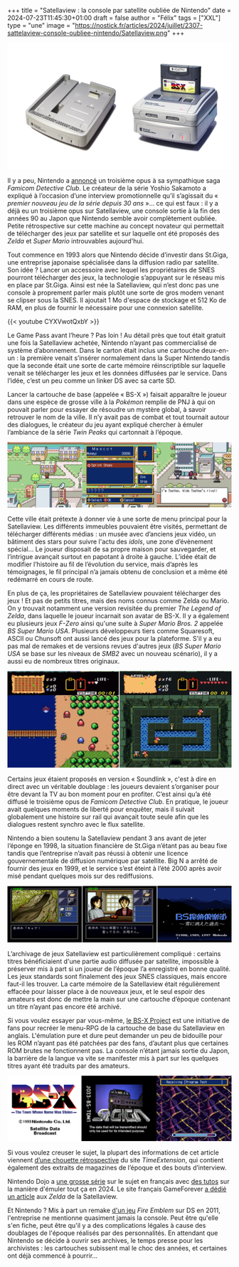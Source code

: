 +++
title = "Satellaview : la console par satellite oubliée de Nintendo"
date = 2024-07-23T11:45:30+01:00
draft = false
author = "Félix"
tags = ["XXL"]
type = "une"
image = "https://nostick.fr/articles/2024/juillet/2307-sattelaview-console-oubliee-nintendo/Satellaview.png"
+++ 

![La console Satellaview](Satellaview.png "Un gros accessoire qui n'est jamais sorti du Japon")

Il y a peu, Nintendo a [annoncé](https://nostick.fr/articles/2024/juillet/1707-emio-lhomme-au-sourire/) un troisième opus à sa sympathique saga *Famicom Detective Club*. Le créateur de la série Yoshio Sakamoto a expliqué à l’occasion d’une interview promotionnelle qu’il s’agissait du « *premier nouveau jeu de la série depuis 30 ans* »… ce qui est faux : il y a déjà eu un troisième opus sur Satellaview, une console sortie à la fin des années 90 au Japon que Nintendo semble avoir complètement oubliée. Petite rétrospective sur cette machine au concept novateur qui permettait de télécharger des jeux par satellite et sur laquelle ont été proposés des *Zelda* et *Super Mario* introuvables aujourd'hui. 

Tout commence en 1993 alors que Nintendo décide d’investir dans St.Giga, une entreprise japonaise spécialisée dans la diffusion radio par satellite. Son idée ? Lancer un accessoire avec lequel les propriétaires de SNES pourront télécharger des jeux, la technologie s’appuyant sur le réseau mis en place par St.Giga. Ainsi est née la Satellaview, qui n’est donc pas une console à proprement parler mais plutôt une sorte de gros modem venant se clipser sous la SNES. Il ajoutait 1 Mo d'espace de stockage et 512 Ko de RAM, en plus de fournir le nécessaire pour une connexion satellite.

{{< youtube CYXVwotQxbY >}}

Le Game Pass avant l’heure ? Pas loin ! Au détail près que tout était gratuit une fois la Satellaview achetée, Nintendo n’ayant pas commercialisé de système d’abonnement. Dans le carton était inclus une cartouche deux-en-un : la première venait s’insérer normalement dans la Super Nintendo tandis que la seconde était une sorte de carte mémoire réinscriptible sur laquelle venait se télécharger les jeux et les données diffusées par le service. Dans l’idée, c’est un peu comme un linker DS avec sa carte SD.

Lancer la cartouche de base (appelée « BS-X ») faisait apparaître le joueur dans une espèce de grosse ville à la *Pokémon* remplie de PNJ à qui on pouvait parler pour essayer de résoudre un mystère global, à savoir retrouver le nom de la ville. Il n’y avait pas de combat et tout tournait autour des dialogues, le créateur du jeu ayant expliqué chercher à émuler l’ambiance de la série *Twin Peaks* qui cartonnait à l’époque.

![Le jeu BS-X pour Sattelaview](jeu.png "La ville/menu principal de la Satellaview sur la cartouche « BS-X: The Story of The Town Whose Name Was Stolen ». Capture d’écran du BS-X Project, qui a traduit le titre en anglais.")

Cette ville était prétexte à donner vie à une sorte de menu principal pour la Satellaview. Les différents immeubles pouvaient être visités, permettant de télécharger différents médias : un musée avec d’anciens jeux vidéo, un bâtiment des stars pour suivre l'actu des *idols*, une zone d’évènement spécial… Le joueur disposait de sa propre maison pour sauvegarder, et l’intrigue avançait surtout en papotant à droite à gauche. L’idée était de modifier l’histoire au fil de l’évolution du service, mais d’après les témoignages, le fil principal n’a jamais obtenu de conclusion et a même été redémarré en cours de route.

En plus de ça, les propriétaires de Satellaview pouvaient télécharger des jeux ! Et pas de petits titres, mais des noms connus comme Zelda ou Mario. On y trouvait notamment une version revisitée du premier *The Legend of Zelda*, dans laquelle le joueur incarnait son avatar de BS-X. Il y a également eu plusieurs jeux *F-Zero* ainsi qu'une suite à *Super Mario Bros. 2* appelée *BS Super Mario USA*. Plusieurs développeurs tiers comme Squaresoft, ASCII ou Chunsoft ont aussi lancé des jeux pour la plateforme. S'il y a eu pas mal de remakes et de versions revues d'autres jeux (*BS Super Mario USA* se base sur les niveaux de *SMB2* avec un nouveau scénario), il y a aussi eu de nombreux titres originaux.

![BS The Legend of Zelda](zelda.jpg "Le jeu BS The Legend of Zelda sur Satellaview. Image LostWiki/Nintendo.")

Certains jeux étaient proposés en version « Soundlink », c'est à dire en direct avec un véritable doublage : les joueurs devaient s’organiser pour être devant la TV au bon moment pour en profiter. C’est ainsi qu’a été diffusé le troisième opus de *Famicom Detective Club*. En pratique, le joueur avait quelques moments de liberté pour enquêter, mais il suivait globalement une histoire sur rail qui avançait toute seule afin que les dialogues restent synchro avec le flux satellite.

Nintendo a bien soutenu la Satellaview pendant 3 ans avant de jeter l’éponge en 1998, la situation financière de St.Giga n’étant pas au beau fixe tandis que l’entreprise n’avait pas réussi à obtenir une licence gouvernementale de diffusion numérique par satellite. Big N a arrêté de fournir des jeux en 1999, et le service s’est éteint à l’été 2000 après avoir misé pendant quelques mois sur des rediffusions. 

![BS Famicom Detective Club](famicom.jpg "Le troisième opus de Famicom Detective Club sur Satellaview. Image TimeExtension/Nintendo.")

L’archivage de jeux Satellaview est particulièrement compliqué : certains titres bénéficiaient d'une partie audio diffusée par satellite, impossible à préserver mis à part si un joueur de l’époque l’a enregistré en bonne qualité. Les jeux standards sont finalement des jeux SNES classiques, mais encore faut-il les trouver. La carte mémoire de la Satellaview était régulièrement effacée pour laisser place à de nouveaux jeux, et le seul espoir des amateurs est donc de mettre la main sur une cartouche d’époque contenant un titre n’ayant pas encore été archivé. 

Si vous voulez essayer par vous-même, [le BS-X Project](https://project.satellaview.org/bsx_what.htm) est une initiative de fans pour recréer le menu-RPG de la cartouche de base du Satellaview en anglais. L'émulation pure et dure peut demander un peu de bidouille pour les ROM n’ayant pas été patchées par des fans, d’autant plus que certaines ROM brutes ne fonctionnent pas. La console n’étant jamais sortie du Japon, la barrière de la langue va vite se manifester mis à part sur les quelques titres ayant été traduits par des amateurs. 

![Le projet BS-X](bsx.png "Le projet BS-X s'efforce d'émuler et de documenter toutes les fonctions de Satellaview. ")

Si vous voulez creuser le sujet, la plupart des informations de cet article viennent [d’une chouette rétrospective](https://www.timeextension.com/features/the-incredible-story-of-satellaview-nintendos-satellite-modem-snes-add-on) du site *TimeExtension*, qui contient également des extraits de magazines de l’époque et des bouts d’interview. 

Nintendo Dojo a [une grosse série](https://www.nintendojo.fr/articles/editos/satellaview-bs-the-legend-of-zelda-ancient-stone-tablets) sur le sujet en français avec [des tutos](https://www.nintendojo.fr/articles/editos/satellaview-comment-y-rejouer-aujourdhui) sur la manière d'émuler tout ça en 2024. Le site français GameForever [a dédié un article](https://www.gameforever.fr/bszelda.php) aux *Zelda* de la Satellaview. 

Et Nintendo ? Mis à part un remake [d'un jeu](https://en.wikipedia.org/wiki/Fire_Emblem%3A_Mystery_of_the_Emblem) *Fire Emblem* sur DS en 2011, l'entreprise ne mentionne quasiment jamais la console. Peut être qu'elle s'en fiche, peut être qu'il y a des complications légales à cause des doublages de l'époque réalisés par des personnalités. En attendant que Nintendo se décide à ouvrir ses archives, le temps presse pour les archivistes : les cartouches subissent mal le choc des années, et certaines ont déjà commencé à pourrir…

